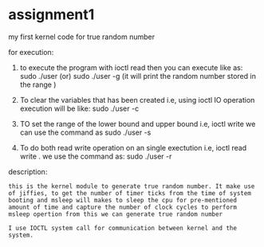 # assignment1
 my first kernel code for true random number

for execution:

1) to execute the program with ioctl read then you can execute like as:
 sudo ./user   (or)
 sudo ./user -g  (it will print the random number stored in the range )
 
 
2) To clear the variables that has been created i.e, using ioctl IO operation execution will be like:
 sudo ./user -c 
 
 
3) TO set the range of the lower bound and upper bound i.e, ioctl write  we can use the command as
  sudo ./user -s
  
4) To do both read write operation on an single exectution i.e, ioctl read write . we use the command as:
  sudo ./user -r

description:

	this is the kernel module to generate true random number. It make use of jiffies, to get the number of timer ticks from the time of system booting and msleep will makes to sleep the cpu for pre-mentioned amount of time and capture the number of clock cycles to perform msleep opertion from this we can generate true random number  
	
	I use IOCTL system call for communication between kernel and the system.
